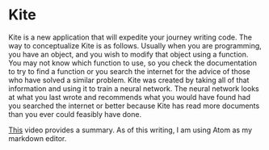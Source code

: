# Kite

Kite is a new application that will expedite your journey writing code. The way to conceptualize Kite is as follows. Usually when you are programming, you have an object, and you wish to modify that object using a function. You may not know which function to use, so you check the documentation to try to find a function or you search the internet for the advice of those who have solved a similar problem. Kite was created by taking all of that information and using it to train a neural network. The neural network looks at what you last wrote and recommends what you would have found had you searched the internet or better because Kite has read more documents than you ever could feasibly have done.

[This](https://www.youtube.com/embed/bF50YPyUKTQ) video provides a summary. As of this writing, I am using Atom as my markdown editor.
